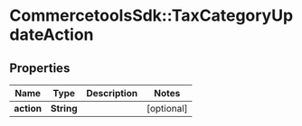 # CommercetoolsSdk::TaxCategoryUpdateAction

## Properties
Name | Type | Description | Notes
------------ | ------------- | ------------- | -------------
**action** | **String** |  | [optional] 

